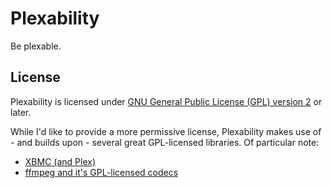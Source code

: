 Plexability
===========

Be plexable.



License
-------

Plexability is licensed under
[GNU General Public License (GPL) version 2](GPLv2-LICENSE.md) or later.

While I'd like to provide a more permissive license, Plexability makes use of -
and builds upon - several great GPL-licensed libraries.  Of particular note:

* [XBMC (and Plex)](http://xbmc.org/team-xbmc/2003/10/31/please-respect-the-gpl-license/)
* [ffmpeg and it's GPL-licensed codecs](http://www.ffmpeg.org/legal.html)
